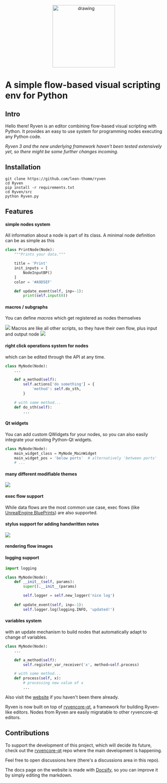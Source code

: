 <p align="center">
  <img src="./Ryven/resources/pics/logo.png" alt="drawing" height="200"/>
</p>

# A simple flow-based visual scripting env for Python

## Intro

Hello there! Ryven is an editor combining flow-based visual scripting with Python. It provides an easy to use system for programming nodes executing any Python code.

*Ryven 3 and the new underlying framework haven't been tested extensively yet, so there might be some further changes incoming.*

## Installation

```
git clone https://github.com/leon-thomm/ryven
cd Ryven
pip install -r requirements.txt
cd Ryven/src
python Ryven.py
```

## Features

#### simple nodes system
All information about a node is part of its class. A minimal node definition can be as simple as this

```python
class PrintNode(Node):
    """Prints your data."""

    title = 'Print'
    init_inputs = [
        NodeInputBP()
    ]
    color = '#A9D5EF'

    def update_event(self, inp=-1):
        print(self.input(0))
```

#### macros / subgraphs
You can define *macros* which get registered as nodes themselves

![](./docs/img/macro.png)
Macros are like all other scripts, so they have their own flow, plus input and output node
![](./docs/img/macro2.png)

#### right click operations system for nodes
which can be edited through the API at any time.
```python
class MyNode(Node):
    ...

    def a_method(self):
        self.actions['do something'] = {
            'method': self.do_sth,
        }

    # with some method...
    def do_sth(self):
        ...
```

#### Qt widgets
You can add custom QWidgets for your nodes, so you can also easily integrate your existing Python-Qt widgets.
```python
class MyNode(Node):
    main_widget_class = MyNode_MainWidget
    main_widget_pos = 'below ports'  # alternatively 'between ports'
    # ...
```
<!-- - **convenience GUI classes** -->

#### many different modifiable themes
![](./docs/img/themes_1_merged.png)

#### exec flow support
While data flows are the most common use case, exec flows (like [UnrealEngine BluePrints](https://docs.unrealengine.com/4.26/en-US/ProgrammingAndScripting/Blueprints/)) are also supported.

#### stylus support for adding handwritten notes
![](./docs/img/stylus_light.png)

#### rendering flow images

#### logging support
```python
import logging

class MyNode(Node):
    def __init__(self, params):
        super().__init__(params)

        self.logger = self.new_logger('nice log')
    
    def update_event(self, inp=-1):
        self.logger.log(logging.INFO, 'updated!')
```

#### variables system
with an update mechanism to build nodes that automatically adapt to change of variables.

```python
class MyNode(Node):
    ...

    def a_method(self):
        self.register_var_receiver('x', method=self.process)

    # with some method...
    def process(self, x):
        # processing new value of x
        ...
```

Also visit the [website](https://ryven.org) if you haven't been there already.

Ryven is now built on top of [ryvencore-qt](https://github.com/leon-thomm/ryvencore-qt), a framework for building Ryven-like editors. Nodes from Ryven are easily migratable to other ryvencore-qt editors.

## Contributions

To support the development of this project, which will decide its future, check out the [ryvencore-qt](https://github.com/leon-thomm/ryvencore-qt) repo where the main development is happening.

Feel free to open discussions here (there's a discussions area in this repo).

The docs page on the website is made with [Docsify](https://github.com/docsifyjs/docsify/), so you can improve it by simply editing the markdown.
